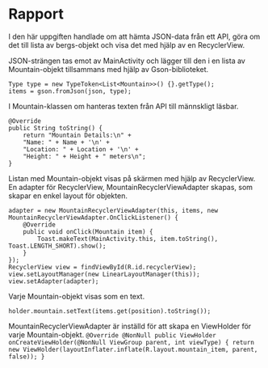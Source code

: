 
# Rapport

I den här uppgiften handlade om att hämta JSON-data från ett API, göra om det till lista av bergs-objekt och visa det med hjälp av en RecyclerView.

JSON-strängen tas emot av MainActivity och lägger till den i en lista av Mountain-objekt tillsammans med hjälp av Gson-biblioteket.
```
Type type = new TypeToken<List<Mountain>>() {}.getType();
items = gson.fromJson(json, type);
```

I Mountain-klassen om hanteras texten från API till männskligt läsbar.
```
@Override
public String toString() {
    return "Mountain Details:\n" +
    "Name: " + Name + '\n' +
    "Location: " + Location + '\n' +
    "Height: " + Height + " meters\n";
}
```

Listan med Mountain-objekt visas på skärmen med hjälp av RecyclerView. En adapter för RecyclerView, MountainRecyclerViewAdapter skapas, som skapar en enkel layout för objekten.
```
adapter = new MountainRecyclerViewAdapter(this, items, new MountainRecyclerViewAdapter.OnClickListener() {
    @Override
    public void onClick(Mountain item) {
        Toast.makeText(MainActivity.this, item.toString(), Toast.LENGTH_SHORT).show();
    }
});
RecyclerView view = findViewById(R.id.recyclerView);
view.setLayoutManager(new LinearLayoutManager(this));
view.setAdapter(adapter);
```

Varje Mountain-objekt visas som en text.
```
holder.mountain.setText(items.get(position).toString());
```

MountainRecyclerViewAdapter är inställd för att skapa en ViewHolder för varje Mountain-objekt. 
``
@Override
@NonNull
public ViewHolder onCreateViewHolder(@NonNull ViewGroup parent, int viewType) {
return new ViewHolder(layoutInflater.inflate(R.layout.mountain_item, parent, false));
}
``

